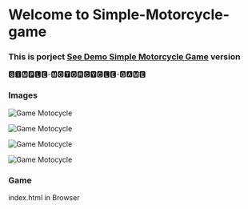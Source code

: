 # Welcome to Simple-Motorcycle-game

<h3> This is porject <a href="https://simple-motorcycle-game.netlify.app">See Demo Simple Motorcycle Game</a> version </h3>

🆂🅸🅼🅿🅻🅴-🅼🅾🆃🅾🆁🅲🆈🅲🅻🅴-🅶🅰🅼🅴

### Images

![Game Motocycle](https://github.com/beknurmaxalbayev/Simple-Motorcycle-Game/blob/main/game%20foto/game1.png?raw=true)

![Game Motocycle](https://github.com/beknurmaxalbayev/Simple-Motorcycle-Game/blob/main/game%20foto/game3.png?raw=true)

![Game Motocycle](https://github.com/beknurmaxalbayev/Simple-Motorcycle-Game/blob/main/game%20foto/game4.png?raw=true)

![Game Motocycle](https://github.com/beknurmaxalbayev/Simple-Motorcycle-Game/blob/main/game%20foto/game.png?raw=true)

### Game
index.html in Browser
